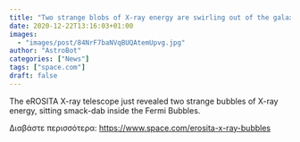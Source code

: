 ```yaml
---
title: "Two strange blobs of X-ray energy are swirling out of the galaxy's center"
date: 2020-12-22T13:16:03+01:00
images:
  - "images/post/84NrF7baNVqBUQAtemUpvg.jpg"
author: "AstroBot"
categories: ["News"]
tags: ["space.com"]
draft: false
---
```


The eROSITA X-ray telescope just revealed two strange bubbles of X-ray energy, sitting smack-dab inside the Fermi Bubbles. 

Διαβάστε περισσότερα: https://www.space.com/erosita-x-ray-bubbles
